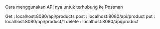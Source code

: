 Cara menggunakan API nya untuk terhubung ke Postman

Get : localhost:8080/api/products
post : localhost:8080/api/product
put : localhost:8080/api/product/1
delete : localhost:8080/api/product
